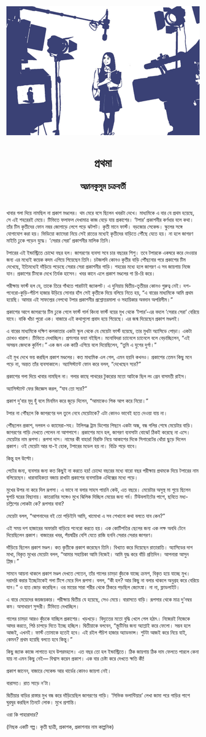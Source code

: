 <div align=center> <img src="../../metadata/images/rabibasariya/প্রথমা-অম্লানকুসুম-চক্রবর্তী.jpg" align="center"></div><br><h1 align=center>প্রথমা</h1>
<h2 align=center>অম্লানকুসুম চক্রবর্তী</h2><br>

খাবার গলা দিয়ে নামছিল না প্রকাশ মণ্ডলের। থম মেরে বসে ছিলেন খবরটা দেখে। মাধ্যমিকে এ বার যে প্রথম হয়েছে, সে এই শহরেরই মেয়ে। টিভিতে ফলাফল দেখামাত্র কাজ বেড়ে যায় প্রকাশের। ‘টপার’ প্রকাশনীর কর্ণধার বলে কথা। তাঁর টিম কৃতীদের ফোন নম্বর জোগাড়ে লেগে পড়ে ঝটপট। কৃতী মানে ফার্স্ট। বড়জোর সেকেন্ড। স্কুলের সঙ্গে যোগাযোগ করা হয়। ভিডিয়ো ক্যামেরা নিয়ে সেই রাতের মধ্যেই কৃতীদের বাড়িতে পৌঁছে যেতে হয়। না হলে জাগরণ মাইতি ঢুকে পড়েন যুদ্ধে। ‘সেরার সেরা’ প্রকাশনীর মালিক তিনি।

টপারের এই ইন্ডাস্ট্রিতে চোদ্দো বছর হল। জাগরণের ব্যবসা সবে চার বছরের শিশু। তবে টপারকে একঘরে করে দেওয়ার জন্য এর মধ্যেই কয়েক কদম এগিয়ে গিয়েছেন তিনি। চটজলদি কোনও কৃতীর বাড়ি পৌঁছনোর পরে প্রকাশের টিম দেখেছে, ইতিমধ্যেই দাঁড়িয়ে পড়েছে সেরার সেরা প্রকাশনীর গাড়ি। শহরের মধ্যে হলে জাগরণ এ সব জায়গায় নিজে যান। প্রকাশের টিমকে দেখে তির্যক হাসেন। খবর কানে এলে প্রকাশ মণ্ডলের গা রি-রি করে।

পরীক্ষায় ফার্স্ট হল যে, তাকে তিরে গাঁথতে পারাটাই জ্যাকপট। এ দুনিয়ায় দ্বিতীয়-তৃতীয়র কোনও গুরুত্ব নেই। দশ-পনেরো-কুড়ি-পঁচিশ হাজার উড়িয়ে সোনার হাঁস সেই কৃতীকে দিয়ে বলিয়ে নিতে হয়, “এ বারের মাধ্যমিকে আমি প্রথম হয়েছি। আমার এই সাফল্যের নেপথ্যে টপার প্রকাশনীর প্রশ্নোত্তরমালা ও সহায়িকার অবদান অপরিসীম।”

প্রকাশের আগে জাগরণের টিম ঢুকে গেলে ফার্স্ট গার্ল কিংবা ফার্স্ট বয়ের মুখ থেকে ‘টপার’-এর বদলে ‘সেরার সেরা’ বেরিয়ে যাবে। বাকি খাঁচা পুরো এক। বাজারে এই কথাগুলো প্রবাদ হয়ে গিয়েছে। এর জন্ম দিয়েছেন প্রকাশ মণ্ডলই।

এ বারের মাধ্যমিকে দক্ষিণ কলকাতার একটা স্কুল থেকে যে মেয়েটা ফার্স্ট হয়েছে, তার মুখটা অ্যাসিডে পোড়া। একটা চোখও খারাপ। টিভিতে দেখাচ্ছিল। প্রশংসার বন্যা বইছিল। মনোবিদরা চ্যানেলে চ্যানেলে বলে বেড়াচ্ছিলেন, “এই অসম্ভব জেদকে কুর্নিশ।” এক জন এক কাঠি এগিয়ে বলে দিয়েছিলেন, “তুমি এ যুগের দুর্গা।”

এই মুখ দেখে ভয় করছিল প্রকাশ মণ্ডলের। কত মাধ্যমিক এল গেল, এমন হয়নি কখনও। প্রকাশের তেমন কিছু মনে পড়ে না, অন্তত তাঁর ব্যবসাকালে। অ্যাসিস্ট্যান্ট ফোন করে বলল, “দেখেছেন স্যর?”

প্রকাশের গলা দিয়ে খাবার নামছিল না। গলার কাছে পাথরের টুকরোর মতো আটকে ছিল লং গ্রেন বাসমতী রাইস।

অ্যাসিস্ট্যান্ট ফের জিজ্ঞেস করল, “যাব তো স্যর?”

প্রকাশ দু’বার মৃদু হুঁ বলে মিনমিন করে জুড়ে দিলেন, “আমাকেও পিক আপ করে নিয়ো।”

টপার না পৌঁছলে কি জাগরণের দল তুলে নেবে মেয়েটাকে? এটা কোনও ভাবেই হতে দেওয়া যায় না।

পৌঁছলেন প্রকাশ, দলবল ও ক্যামেরা-সহ। টালিগঞ্জ ট্রাম ডিপোর পিছনে একটা অন্ধ, বন্ধ গলির শেষে মেয়েটার বাড়ি। জাগরণের গাড়ি দেখতে পেলেন না আশপাশে। প্রকাশের মনে হল, জাগরণ ব্যবসাটা বোঝে! ঠিকই করেছে না এসে। মেয়েটার নাম রূপসা। রূপসা দাস। নামের কী বাহার! বিরক্তি নিয়ে আকাশের দিকে সিগারেটের ধোঁয়া ছুড়ে দিলেন প্রকাশ। ওই মেয়েটা আর যা-ই হোক, টপারের মডেল হয় না। বিক্রি পড়ে যাবে।

কিন্তু হল উল্টো।

পেটের জন্য, ব্যবসার জন্য কত কিছুই না করতে হয়! চোদ্দো বছরের মধ্যে বারো বছর পরীক্ষায় প্রথমকে দিয়ে টপারের নাম বলিয়েছেন। ধারাবাহিকতা বজায় রাখাটা প্রকাশের ব্যবসায়িক এথিক্সের মধ্যে পড়ে।

মুখের উপর না করে দিল রূপসা। এ ভাবে না বলার সাহস পায়নি কেউ, এত বছরে। মেয়েটার অসুস্থ মা শুয়ে ছিলেন ঘুপচি ঘরের বিছানায়। কাতরানির সঙ্গেও মুখে ঝিলিক দিচ্ছিল মেয়ের জন্য গর্ব। টিউবলাইটের পাশে, ছবিতে মধ্য-চল্লিশের লোকটা কে? রূপসার বাবা?

মেয়েটা বলল, “আপনাদের বই তো পড়িইনি আমি, খামোখা এ সব শেখানো কথা বলতে যাব কেন?”

এই সময় দশ হাজারের অফারটা বাড়িয়ে পনেরো করতে হয়। এক কোটিপতির ছেলের জন্য এক লক্ষ অবধি টেনে দিয়েছিলেন প্রকাশ। বাজারের খবর, পঁয়ষট্টির বেশি যেতে রাজি হননি সেরার সেরার জাগরণ।

দাঁড়িয়ে ছিলেন প্রকাশ মণ্ডল। কত কৃতীকে প্রকাশ করেছেন তিনি। বিখ্যাত করে দিয়েছেন রাতারাতি। অ্যাসিডের দাগ মাখা, বিকৃত মুখের মেয়েটা বলল, “আমার সহায়িকা আমি নিজেই। আমি যুদ্ধ করে বাঁচি প্রতিদিন। আপনারা আসুন প্লিজ়।”

সামনে আয়না থাকলে প্রকাশ মণ্ডল দেখতে পেতেন, তাঁর গালের চামড়া কুঁচকে যাচ্ছে ক্রমশ, বিকৃত হয়ে যাচ্ছে মুখ। দরাদরি করার ইচ্ছেটাকেই গলা টিপে মেরে দিল রূপসা। বলল, “কী হল? আর কিছু না বলার থাকলে অনুগ্রহ করে বেরিয়ে যান।” ও হাত জোড় করেছিল। ওর মায়ের সারা শরীর থেকে ঠিকরে পড়ছিল জ্যোৎস্না। না না, ফ্লাডলাইট।

এ বারে মেয়েদের জয়জয়কার। পরীক্ষায় দ্বিতীয় যে হয়েছে, সেও মেয়ে। বারাসতে বাড়ি। রূপসার থেকে মাত্র দু’নম্বর কম। অসাধারণ সুন্দরী। টিভিতে দেখাচ্ছিল।

গালের চামড়া আরও কুঁচকে যাচ্ছিল প্রকাশের। খড়খড়ে। বিদ্যুতের মতো বুদ্ধি খেলে গেল হঠাৎ। নিজেরই নিজেকে আদর করতে, পিঠ চাপড়ে দিতে ইচ্ছে হচ্ছিল। দ্বিতীয়াকে বলবেন, “স্ক্রুটিনির জন্য অ্যাপ্লাই করে ফেলো। সম্ভব হলে আজই, এখনই। ফার্স্ট তোমাকে হতেই হবে। এই রইল পঁচিশ হাজার অ্যাডভান্স। শুটটা আজই করে নিয়ে যাই, কেমন? প্রথম হয়েছি বলতে হবে কিন্তু।”

কিছু জ্যাক কাজে লাগাতে হবে উপরমহলে। এত বছর তো হল ইন্ডাস্ট্রিতে। ঠিক জায়গায় ঠিক দাম ফেলতে পারলে কেনা যায় না এমন কিছু নেই— বিশ্বাস করেন প্রকাশ। এক বার চেষ্টা করে দেখতে ক্ষতি কী!

প্রকাশ জানেন, বাজারে সেকেন্ড আর থার্ডের কোনও জায়গা নেই।

বারাসত। রাত সাড়ে ন’টা।

দ্বিতীয়ার বাড়ির রাস্তার মুখ বন্ধ করে দাঁড়িয়েছিল জাগরণের গাড়ি। ‘সিভিক ভলান্টিয়ার’ লেখা জামা পরে গাড়ির পাশে ঘুরঘুর করছিল তিনটে লোক। মুখে প্রশান্তি।

ওরা কি পাহারাদার?

(নিছক একটি গল্প। কৃতী ছাত্রী, প্রকাশক, প্রকাশনার নাম কাল্পনিক)

